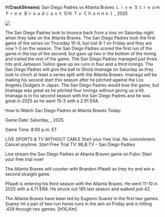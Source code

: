 #(𝐂𝐫𝐚𝐜𝐤𝐒𝐭𝐫𝐞𝐚𝐦𝐬) San Diego Padres vs Atlanta Braves Ｌｉｖｅ Ｓｔｒｅａｍ Ｆｒｅｅ Ｂｒｏａｄｃａｓｔ ＯＮ Ｔｖ Ｃｈａｎｎｅｌ , 2025  
  
  
[![](https://i.imgur.com/qSNzIqt.png)](https://movie.rssnews.media/GhsjNamFD.php)  
  
The San Diego Padres look to bounce back from a loss on Saturday night when they take on the Atlanta Braves. The San Diego Padres took the first game of the series on Thursday 10-6, but lost 8-1 on Friday and they are now 1-3 on the season. The San Diego Padres scored the first run of the game in the top of the second, but gave up two in the bottom of the inning and trailed the rest of the game. The San Diego Padres managed just three hits and Jameson Taillon gave up six runs in four and a third innings. The San Diego Padres will give the ball to Shota Imanaga on Saturday as they look to clinch at least a series split with the Atlanta Braves. Imanaga will be making his second start this season after he pitched against the Los Angeles Dodgers in Japan. The San Diego Padres would lose the game, but Imanaga was great as he pitched four innings without giving up a hit. Imanaga is in his second season with the San Diego Padres and he was great in 2025 as he went 15-3 with a 2.91 ERA.

How to Watch San Diego Padres at Atlanta Braves Today:

Game Date: Saturday, , 2025

Game Time: 8:00 p.m. ET

LIVE SPORTS & TV WITHOUT CABLE
Start your free trial. No commitment. Cancel anytime.
Start Free Trial
TV: MLB.TV – San Diego Padres

Live stream the San Diego Padres at Atlanta Braves game on Fubo: Start your free trial now!

The Atlanta Braves will counter with Brandon Pfaadt as they try and win a second straight game.

Pfaadt is entering his third season with the Atlanta Braves. He went 11-10 in 2025 with a 4.71 ERA. He struck out 185 last season and walked just 42.

The Atlanta Braves have been led by Eugenio Suarez in the first two games. Suarez hit a pair of two-run home runs in the win on Friday and is hitting .429 through two games. [hfXLKm]